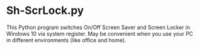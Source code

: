 # Sh-ScrLock.py
This Python program switches On/Off Screen Saver and Screen Locker in Windows 10 via system register.
May be convenient when you use your PC in different environments (like office and home).